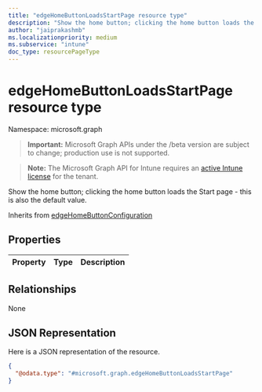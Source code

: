 ```yaml
---
title: "edgeHomeButtonLoadsStartPage resource type"
description: "Show the home button; clicking the home button loads the Start page - this is also the default value."
author: "jaiprakashmb"
ms.localizationpriority: medium
ms.subservice: "intune"
doc_type: resourcePageType
---
```


# edgeHomeButtonLoadsStartPage resource type

Namespace: microsoft.graph

> **Important:** Microsoft Graph APIs under the /beta version are subject to change; production use is not supported.

> **Note:** The Microsoft Graph API for Intune requires an [active Intune license](https://go.microsoft.com/fwlink/?linkid=839381) for the tenant.

Show the home button; clicking the home button loads the Start page - this is also the default value.


Inherits from [edgeHomeButtonConfiguration](../resources/intune-deviceconfig-edgehomebuttonconfiguration.md)

## Properties
|Property|Type|Description|
|:---|:---|:---|

## Relationships
None

## JSON Representation
Here is a JSON representation of the resource.
<!-- {
  "blockType": "resource",
  "@odata.type": "microsoft.graph.edgeHomeButtonLoadsStartPage"
}
-->
``` json
{
  "@odata.type": "#microsoft.graph.edgeHomeButtonLoadsStartPage"
}
```
